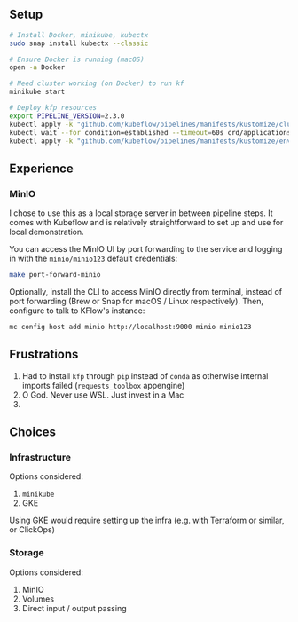 ## Setup

```bash
# Install Docker, minikube, kubectx
sudo snap install kubectx --classic

# Ensure Docker is running (macOS)
open -a Docker

# Need cluster working (on Docker) to run kf
minikube start

# Deploy kfp resources
export PIPELINE_VERSION=2.3.0
kubectl apply -k "github.com/kubeflow/pipelines/manifests/kustomize/cluster-scoped-resources?ref=$PIPELINE_VERSION"
kubectl wait --for condition=established --timeout=60s crd/applications.app.k8s.io
kubectl apply -k "github.com/kubeflow/pipelines/manifests/kustomize/env/dev?ref=$PIPELINE_VERSION"

```

## Experience

### MinIO
I chose to use this as a local storage server in between pipeline steps. It
comes with Kubeflow and is relatively straightforward to set up and use for
local demonstration.

You can access the MinIO UI by port forwarding to the service and logging in
with the `minio/minio123` default credentials:

```bash
make port-forward-minio
```

Optionally, install the CLI to access MinIO directly from terminal, instead of
port forwarding  (Brew or Snap for macOS / Linux respectively). Then, configure
to talk to KFlow's instance:

```bash
mc config host add minio http://localhost:9000 minio minio123
```

## Frustrations

1. Had to install `kfp` through `pip` instead of `conda`
as otherwise internal imports failed (`requests_toolbox` appengine)
2. O God. Never use WSL. Just invest in a Mac
3. 

## Choices

### Infrastructure
Options considered:
1. `minikube`
2. GKE

Using GKE would require setting up the infra (e.g. with Terraform or similar,
or ClickOps) 

### Storage
Options considered:
1. MinIO
2. Volumes
3. Direct input / output passing

